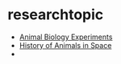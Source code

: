 # researchtopic
* [Animal Biology Experiments](https://science.nasa.gov/biological-physical/focus-areas/animal-biology/experiments/)
* [History of Animals in Space](https://www.nasa.gov/history/a-brief-history-of-animals-in-space/)
* 
